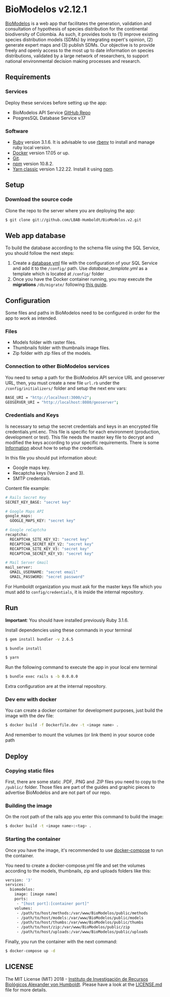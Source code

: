 # BioModelos v2.12.1

[BioModelos](http://biomodelos.humboldt.org.co) is a web app that facilitates the generation, validation and consultation of hypothesis of species distribution for the continental biodiversity of Colombia. As such, it provides tools to (1) improve existing species distribution models (SDMs) by integrating expert's opinion, (2) generate expert maps and (3) publish SDMs. Our objective is to provide freely and openly access to the most up to date information on species distributions, validated by a large network of researchers, to support national environmental decision making processes and research.

## Requirements

### Services

Deploy these services before setting up the app:

- BioModelos API Service [GitHub Repo](https://github.com/LBAB-Humboldt/biomodelos_db_api)
- PosgresSQL Database Service v.17

### Software

- [Ruby](https://www.ruby-lang.org/en/documentation/) version 3.1.6. It is advisable to use [rbenv](https://github.com/rbenv/rbenv#installation) to install and manage ruby local version.
- [Docker](https://www.docker.com) version 17.05 or up.
- [Git](https://git-scm.com/).
- [npm](https://www.npmjs.com/) version 10.8.2.
- [Yarn classic](https://classic.yarnpkg.com/lang/en/) version 1.22.22. Install it using [npm](https://www.npmjs.com/package/yarn).

## Setup

### Download the source code

Clone the repo to the server where you are deploying the app:

```sh
$ git clone git://github.com/LBAB-Humboldt/BioModelos.v2.git
```

## Web app database

To build the database according to the schema file using the SQL Service, you should follow the next steps:

1. Create a [database.yml](https://edgeguides.rubyonrails.org/configuring.html#configuring-a-database) file with the configuration of your SQL Service and add it to the ```/config/``` path. Use _database_template.yml_ as a template which is located at ```/config/``` folder
2. Once you have the Docker container running, you may execute the **migrations** ```/db/migrate/``` following [this guide](https://edgeguides.rubyonrails.org/active_record_migrations.html#running-migrations).

## Configuration

Some files and paths in BioModelos need to be configured in order for the app to work as intended.

### Files

- Models folder with raster files.
- Thumbnails folder with thumbnails image files.
- Zip folder with zip files of the models.

### Connection to other BioModelos services

You need to setup a path for the BioModelos API service URL and geoserver URL, then, you must create a new file ```url.rb``` under the ```/config/initializers/``` folder and setup the next env vars:

```sh
BASE_URI = "http://localhost:3000/v2";
GEOSERVER_URI = "http://localhost:8080/geoserver";
```

### Credentials and Keys

Is necessary to setup the secret credentials and keys in an encrypted file credentials.yml.enc. This file is specific for each environment (production, development or test).
This file needs the master key file to decrypt and modified the keys according to your specific requirements.
There is some [Information](https://webcrunch.com/posts/the-complete-guide-to-ruby-on-rails-encrypted-credentials) about how to setup the credentials.

In this file you should put information about:

- Google maps key.
- Recaptcha keys (Version 2 and 3).
- SMTP credentials.

Content file example:

```sh
# Rails Secret Key
SECRET_KEY_BASE: "secret key"

# Google Maps API
google_maps:
  GOOGLE_MAPS_KEY: "secret key"

# Google reCaptcha
recaptcha:
  RECAPTCHA_SITE_KEY_V2: "secret key"
  RECAPTCHA_SECRET_KEY_V2: "secret key"
  RECAPTCHA_SITE_KEY_V3: "secret key"
  RECAPTCHA_SECRET_KEY_V3: "secret key"

# Mail Server Gmail
mail_server:
  GMAIL_USERNAME: "secret email"
  GMAIL_PASSWORD: "secret password"
```

For Humboldt organization you must ask for the master keys file which you must add to ```config/credentials```, it is inside the internal repository.

## Run

**Important**: You should have installed previously Ruby 3.1.6.

Install dependencies using these commands in your terminal

```sh
$ gem install bundler -v 2.6.5

$ bundle install

$ yarn
```

Run the following command to execute the app in your local env terminal

```sh
$ bundle exec rails s -b 0.0.0.0
```
Extra configuration are at the internal repository.

### Dev env with docker

You can create a docker container for development purposes, just build the image with the dev file:

```sh
$ docker build -f Dockerfile.dev -t <image name> .
```

And remember to mount the volumes (or link them) in your source code path

## Deploy

### Copying static files

First, there are some static .PDF, .PNG and .ZIP files you need to copy to the ```/public/``` folder. Those files are part of the guides and graphic pieces to advertise BioModelos and are not part of our repo.

### Building the image

On the root path of the rails app you enter this command to build the image:

```sh
$ docker build -t <image name>:<tag> .
```

### Starting the container

Once you have the image, it's recommended to use [docker-compose](https://docs.docker.com/compose/) to run the container.

You need to create a docker-compose.yml file and set the volumes according to the models, thumbnails, zip and uploads folders like this:

```sh
version: '3'
services:
  biomodelos:
    image: [image name]
    ports:
     - "[host port]:[container port]"
    volumes:
     - /path/to/host/methods:/var/www/BioModelos/public/methods
     - /path/to/host/models:/var/www/BioModelos/public/models
     - /path/to/host/thumbs:/var/www/BioModelos/public/thumbs
     - /path/to/host/zip:/var/www/BioModelos/public/zip
     - /path/to/host/uploads:/var/www/BioModelos/public/uploads

```

Finally, you run the container with the next command:

```sh
$ docker-compose up -d
```

## LICENSE

The MIT License (MIT) 2018 - [Instituto de Investigación de Recursos Biológicos Alexander von Humboldt](http://humboldt.org.co). Please have a look at the [LICENSE.md](LICENSE.md) file for more details.
